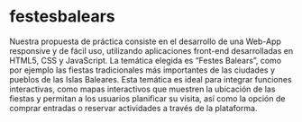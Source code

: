 # festesbalears

Nuestra propuesta de práctica consiste en el desarrollo de una Web-App responsive y de fácil uso, utilizando aplicaciones front-end desarrolladas en HTML5, CSS y JavaScript. La temática elegida es “Festes Balears”, como por ejemplo las fiestas tradicionales más importantes de las ciudades y pueblos de las Islas Baleares. Esta temática es ideal para integrar funciones interactivas, como mapas interactivos que muestren la ubicación de las fiestas y permitan a los usuarios planificar su visita, así como la opción de comprar entradas o reservar actividades a través de la plataforma.
